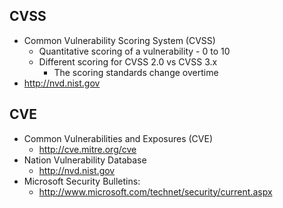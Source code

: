 ## CVSS

- Common Vulnerability Scoring System (CVSS)
	- Quantitative scoring of a vulnerability - 0 to 10
	- Different scoring for CVSS 2.0 vs CVSS 3.x
		- The scoring standards change overtime
- http://nvd.nist.gov

## CVE

- Common Vulnerabilities and Exposures (CVE)
	- http://cve.mitre.org/cve
- Nation Vulnerability Database
	- http://nvd.nist.gov
- Microsoft Security Bulletins:
	- http://www.microsoft.com/technet/security/current.aspx
